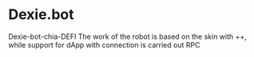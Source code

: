 # Dexie.bot
Dexie-bot-chia-DEFI
The work of the robot is based on the skin with ++, while support for dApp with connection is carried out RPC 
